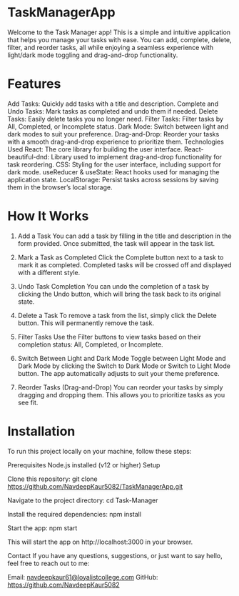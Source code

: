 # TaskManagerApp

Welcome to the Task Manager app! This is a simple and intuitive application that helps you manage your tasks with ease. You can add, complete, delete, filter, and reorder tasks, all while enjoying a seamless experience with light/dark mode toggling and drag-and-drop functionality.

# Features
Add Tasks: Quickly add tasks with a title and description.
Complete and Undo Tasks: Mark tasks as completed and undo them if needed.
Delete Tasks: Easily delete tasks you no longer need.
Filter Tasks: Filter tasks by All, Completed, or Incomplete status.
Dark Mode: Switch between light and dark modes to suit your preference.
Drag-and-Drop: Reorder your tasks with a smooth drag-and-drop experience to prioritize them.
Technologies Used
React: The core library for building the user interface.
React-beautiful-dnd: Library used to implement drag-and-drop functionality for task reordering.
CSS: Styling for the user interface, including support for dark mode.
useReducer & useState: React hooks used for managing the application state.
LocalStorage: Persist tasks across sessions by saving them in the browser’s local storage.

# How It Works
1. Add a Task
You can add a task by filling in the title and description in the form provided. Once submitted, the task will appear in the task list.

2. Mark a Task as Completed
Click the Complete button next to a task to mark it as completed. Completed tasks will be crossed off and displayed with a different style.

3. Undo Task Completion
You can undo the completion of a task by clicking the Undo button, which will bring the task back to its original state.

4. Delete a Task
To remove a task from the list, simply click the Delete button. This will permanently remove the task.

5. Filter Tasks
Use the Filter buttons to view tasks based on their completion status: All, Completed, or Incomplete.

6. Switch Between Light and Dark Mode
Toggle between Light Mode and Dark Mode by clicking the Switch to Dark Mode or Switch to Light Mode button. The app automatically adjusts to suit your theme preference.

7. Reorder Tasks (Drag-and-Drop)
You can reorder your tasks by simply dragging and dropping them. This allows you to prioritize tasks as you see fit.

# Installation
To run this project locally on your machine, follow these steps:

Prerequisites
Node.js installed (v12 or higher)
Setup

Clone this repository:
git clone https://github.com/NavdeepKaur5082/TaskManagerApp.git

Navigate to the project directory:
cd Task-Manager

Install the required dependencies:
npm install

Start the app:
npm start

This will start the app on http://localhost:3000 in your browser.

Contact
If you have any questions, suggestions, or just want to say hello, feel free to reach out to me:

Email: navdeepkaur61@loyalistcollege.com
GitHub: https://github.com/NavdeepKaur5082